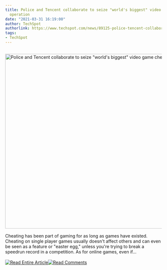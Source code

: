 ```yaml
---
title: Police and Tencent collaborate to seize "world's biggest" video game cheating
  operation
date: "2021-03-31 16:19:00"
author: TechSpot
authorlink: https://www.techspot.com/news/89125-police-tencent-collaborate-seize-world-biggest-video-game.html
tags:
- TechSpot
---
```

<a href="https://www.techspot.com/news/89125-police-tencent-collaborate-seize-world-biggest-video-game.html" target="_blank"><img src="https://static.techspot.com/images2/news/ts3_thumbs/2021/03/2021-03-31-ts3_thumbs-9c9.jpg" width="800" height="560" style="padding: 15px 0" title="Police and Tencent collaborate to seize &quot;world's biggest&quot; video game cheating operation" /></a><br />Cheating has been part of gaming for as long as games have existed. Cheating on single player games usually doesn't affect others and can even be seen as a feature or "easter egg," unless you're trying to break a speedrun record in a competition. As for online games, even if...<br /><br /><a href="https://www.techspot.com/news/89125-police-tencent-collaborate-seize-world-biggest-video-game.html"><img src="https://static.techspot.com/images/rss/rss_buttons_01.png" border="0" alt="Read Entire Article" /></a><a href="https://www.techspot.com/news/89125-police-tencent-collaborate-seize-world-biggest-video-game.html#comments"><img src="https://static.techspot.com/images/rss/rss_buttons_02.png" border="0" alt="Read Comments" /></a><br /><br />